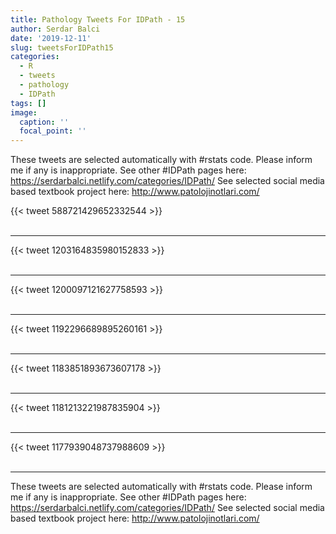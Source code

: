 ```yaml
---
title: Pathology Tweets For IDPath - 15
author: Serdar Balci
date: '2019-12-11'
slug: tweetsForIDPath15
categories:
  - R
  - tweets
  - pathology
  - IDPath
tags: []
image:
  caption: ''
  focal_point: ''
---
```



These tweets are selected automatically with #rstats code. Please inform me if any is inappropriate.
See other #IDPath pages here: https://serdarbalci.netlify.com/categories/IDPath/ 
See selected social media based textbook project here: http://www.patolojinotlari.com/

{{< tweet 588721429652332544 >}}
<br>
<br>
<hr>
{{< tweet 1203164835980152833 >}}
<br>
<br>
<hr>
{{< tweet 1200097121627758593 >}}
<br>
<br>
<hr>
{{< tweet 1192296689895260161 >}}
<br>
<br>
<hr>
{{< tweet 1183851893673607178 >}}
<br>
<br>
<hr>
{{< tweet 1181213221987835904 >}}
<br>
<br>
<hr>
{{< tweet 1177939048737988609 >}}
<br>
<br>
<hr>


These tweets are selected automatically with #rstats code. Please inform me if any is inappropriate.
See other #IDPath pages here: https://serdarbalci.netlify.com/categories/IDPath/ 
See selected social media based textbook project here: http://www.patolojinotlari.com/
